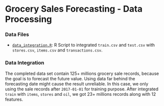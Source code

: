 
Grocery Sales Forecasting - Data Processing
===========================================

### Data Files

-   [`data_integration.R`](https://github.com/Jiaying-Wu/Grocery-Sales-Forecasting/blob/master/process/data_integration.R): R Script to integrated `train.csv` and `test.csv` with `stores.csv`, `items.csv` and `transactions.csv`.

### Data Integration

The completed data set contain 125+ millions grocery sale records, because the goal is to forecast the future value. Using data far behind the forecasting date might cause the result unreliable. In this case, we only using the sale records after `2017-01-01` for training purpose. After integrated `train` with `items`, `stores` and `oil`, we got 23+ millions records along with 12 features.
